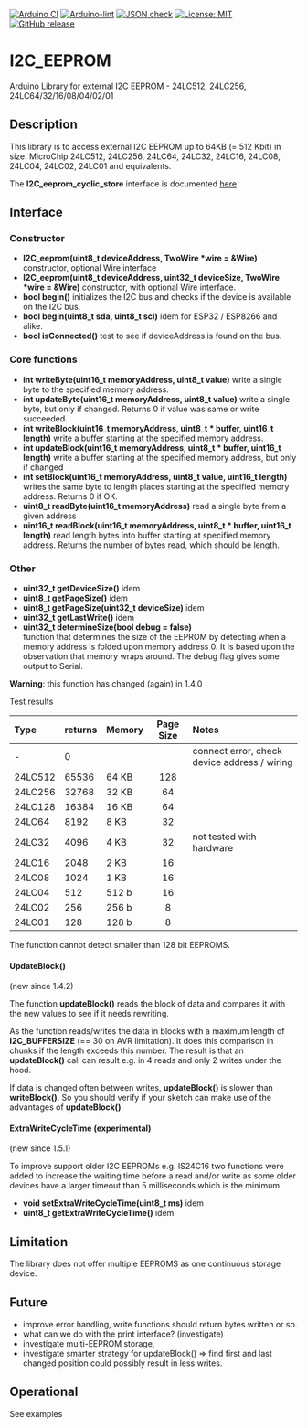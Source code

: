 
[![Arduino CI](https://github.com/RobTillaart/I2C_EEPROM/workflows/Arduino%20CI/badge.svg)](https://github.com/marketplace/actions/arduino_ci)
[![Arduino-lint](https://github.com/RobTillaart/I2C_EEPROM/actions/workflows/arduino-lint.yml/badge.svg)](https://github.com/RobTillaart/I2C_EEPROM/actions/workflows/arduino-lint.yml)
[![JSON check](https://github.com/RobTillaart/I2C_EEPROM/actions/workflows/jsoncheck.yml/badge.svg)](https://github.com/RobTillaart/I2C_EEPROM/actions/workflows/jsoncheck.yml)
[![License: MIT](https://img.shields.io/badge/license-MIT-green.svg)](https://github.com/RobTillaart/I2C_EEPROM/blob/master/LICENSE)
[![GitHub release](https://img.shields.io/github/release/RobTillaart/I2C_EEPROM.svg?maxAge=3600)](https://github.com/RobTillaart/I2C_EEPROM/releases)

# I2C_EEPROM

Arduino Library for external I2C EEPROM - 24LC512, 24LC256, 24LC64/32/16/08/04/02/01

## Description

This library is to access external I2C EEPROM up to 64KB (= 512 Kbit) in size.
MicroChip 24LC512, 24LC256, 24LC64, 24LC32, 24LC16, 24LC08, 24LC04, 24LC02, 24LC01 and equivalents.


The **I2C_eeprom_cyclic_store** interface is documented [here](README_cyclic_store.md)


## Interface

### Constructor

- **I2C_eeprom(uint8_t deviceAddress, TwoWire \*wire = &Wire)** constructor, optional Wire interface
- **I2C_eeprom(uint8_t deviceAddress, uint32_t deviceSize, TwoWire \*wire = &Wire)** constructor, with optional Wire interface.
- **bool begin()** initializes the I2C bus and checks if the device is available on the I2C bus.
- **bool begin(uint8_t sda, uint8_t scl)** idem for ESP32 / ESP8266 and alike.
- **bool isConnected()** test to see if deviceAddress is found on the bus.


### Core functions

- **int writeByte(uint16_t memoryAddress, uint8_t value)** write a single byte to the specified memory address.
- **int updateByte(uint16_t memoryAddress, uint8_t value)** write a single byte, but only if changed. Returns 0 if value was same or write succeeded.
- **int writeBlock(uint16_t memoryAddress, uint8_t \* buffer, uint16_t length)** write a buffer starting at the specified memory address. 
- **int updateBlock(uint16_t memoryAddress, uint8_t \* buffer, uint16_t length)** write a buffer starting at the specified memory address, but only if changed
- **int setBlock(uint16_t memoryAddress, uint8_t value, uint16_t length)** writes the same byte to length places starting at the specified memory address. Returns 0 if OK.
- **uint8_t readByte(uint16_t memoryAddress)** read a single byte from a given address
- **uint16_t readBlock(uint16_t memoryAddress, uint8_t \* buffer, uint16_t length)** read length bytes into buffer starting at specified memory address. Returns the number of bytes read, which should be length.


### Other

- **uint32_t getDeviceSize()** idem
- **uint8_t  getPageSize()** idem
- **uint8_t  getPageSize(uint32_t deviceSize)** idem
- **uint32_t getLastWrite()** idem
- **uint32_t determineSize(bool debug = false)**  
function that determines the size of the EEPROM by detecting when a memory address is folded upon memory address 0. 
It is based upon the observation that memory wraps around. 
The debug flag gives some output to Serial.

**Warning**: this function has changed (again) in 1.4.0 

Test results 

| Type    | returns |  Memory  | Page Size | Notes |
|:--------|:--------|:---------|:---------:|:------|
|  -      |    0    |          |           | connect error, check device address / wiring |
| 24LC512 |  65536  |  64 KB   |  128      |       |
| 24LC256 |  32768  |  32 KB   |   64      |       |
| 24LC128 |  16384  |  16 KB   |   64      |       |
| 24LC64  |   8192  |   8 KB   |   32      |       |
| 24LC32  |   4096  |   4 KB   |   32      | not tested with hardware |
| 24LC16  |   2048  |   2 KB   |   16      |       |
| 24LC08  |   1024  |   1 KB   |   16      |       |
| 24LC04  |    512  |  512 b   |   16      |       |
| 24LC02  |    256  |  256 b   |    8      |       |
| 24LC01  |    128  |  128 b   |    8      |       |

The function cannot detect smaller than 128 bit EEPROMS.


#### UpdateBlock()

(new since 1.4.2)

The function **updateBlock()** reads the block of data and compares it with the new values to see if it needs rewriting.

As the function reads/writes the data in blocks with a maximum length of **I2C_BUFFERSIZE** (== 30 on AVR limitation).
It does this comparison in chunks if the length exceeds this number. 
The result is that an **updateBlock()** call can result e.g. in 4 reads and only 2 writes under the hood. 

If data is changed often between writes, **updateBlock()** is slower than **writeBlock()**.
So you should verify if your sketch can make use of the advantages of **updateBlock()**


#### ExtraWriteCycleTime (experimental)

(new since 1.5.1)

To improve support older I2C EEPROMs e.g. IS24C16 two functions were added to increase 
the waiting time before a read and/or write as some older devices have a larger timeout
than 5 milliseconds which is the minimum.

- **void     setExtraWriteCycleTime(uint8_t ms)** idem
- **uint8_t  getExtraWriteCycleTime()** idem


## Limitation

The library does not offer multiple EEPROMS as one continuous storage device.


## Future

- improve error handling, write functions should return bytes written or so.
- what can we do with the print interface? (investigate)
- investigate multi-EEPROM storage, 
- investigate smarter strategy for updateBlock() => find first and last changed position could possibly result in less writes. 


## Operational

See examples


